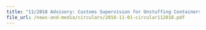 ```yaml
---
title: "11/2018 Advisory: Customs Supervision for Unstuffing Containers"
file_url: /news-and-media/circulars/2018-11-01-circular112018.pdf
---
```

